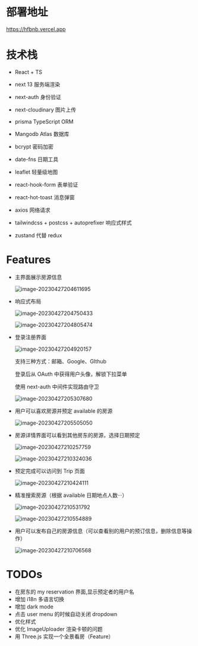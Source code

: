 # 部署地址

https://hfbnb.vercel.app

# 技术栈

- React + TS

- next 13 服务端渲染
- next-auth 身份验证
- next-cloudinary 图片上传
- prisma TypeScript ORM
- Mangodb Atlas 数据库
- bcrypt 密码加密
- date-fns 日期工具
- leaflet 轻量级地图
- react-hook-form 表单验证
- react-hot-toast 消息弹窗
- axios 网络请求
- tailwindcss + postcss + autoprefixer 响应式样式
- zustand 代替 redux



# Features

- 主界面展示房源信息

  ![image-20230427204611695](http://img.haofeng.wiki/image-20230427204611695.png)

- 响应式布局

  ![image-20230427204750433](http://img.haofeng.wiki/image-20230427204750433.png)

  ![image-20230427204805474](http://img.haofeng.wiki/image-20230427204805474.png)

- 登录注册界面

  ![image-20230427204920157](http://img.haofeng.wiki/image-20230427204920157.png)

  支持三种方式：邮箱、Google、GIthub

  登录后从 OAuth 中获得用户头像，解锁下拉菜单

  使用 next-auth 中间件实现路由守卫

  ![image-20230427205307680](http://img.haofeng.wiki/image-20230427205307680.png)

  



- 用户可以喜欢房源并预定 available 的房源

  ![image-20230427205505050](http://img.haofeng.wiki/image-20230427205505050.png)

- 房源详情界面可以看到其他房东的房源，选择日期预定

  ![image-20230427210257759](http://img.haofeng.wiki/image-20230427210257759.png)

  ![image-20230427210324036](http://img.haofeng.wiki/image-20230427210324036.png)

  

- 预定完成可以访问到 Trip 页面

  ![image-20230427210424111](http://img.haofeng.wiki/image-20230427210424111.png)

- 精准搜索房源（根据 available 日期地点人数···）

  ![image-20230427210531792](http://img.haofeng.wiki/image-20230427210531792.png)

  ![image-20230427210554889](http://img.haofeng.wiki/image-20230427210554889.png)

- 用户可以发布自己的房源信息（可以查看别的用户的预订信息，删除信息等操作）

  ![image-20230427210706568](http://img.haofeng.wiki/image-20230427210706568.png)






# TODOs

- 在房东的 my reservation 界面,显示预定者的用户名
- 增加 i18n 多语言切换
- 增加 dark mode
- 点击 user menu 的时候自动关闭 dropdown
- 优化样式
- 优化 ImageUploader 渲染卡顿的问题
- 用 Three.js 实现一个全景看房（Feature）

